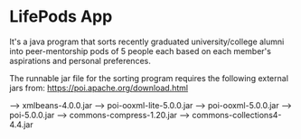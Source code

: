 # LifePods App

It's a java program that sorts recently graduated university/college alumni into peer-mentorship pods of 5 people each based on each member's aspirations and personal preferences.

The runnable jar file for the sorting program requires the following external jars from: https://poi.apache.org/download.html

  --> xmlbeans-4.0.0.jar 
  --> poi-ooxml-lite-5.0.0.jar 
  --> poi-ooxml-5.0.0.jar 
  --> poi-5.0.0.jar
  --> commons-compress-1.20.jar 
  --> commons-collections4-4.4.jar


